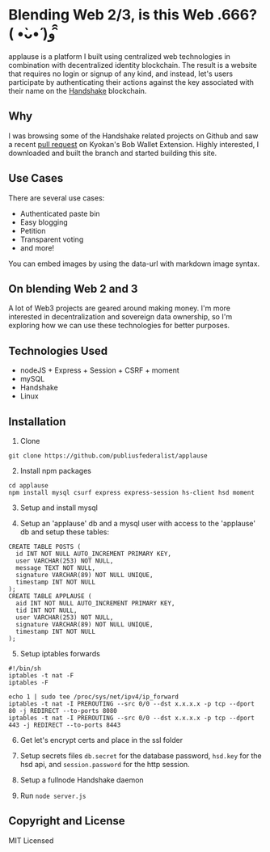 # Blending Web 2/3, is this Web .666? ( •̀ᴗ•́ )و ̑̑

applause is a platform I built using centralized web technologies in combination with decentralized identity blockchain. The result is a website that requires no login or signup of any kind, and instead, let's users participate by authenticating their actions against the key associated with their name on the [Handshake](https://handshake.org/) blockchain.

## Why

I was browsing some of the Handshake related projects on Github and saw a recent [pull request](https://github.com/kyokan/bob-extension/pull/15) on Kyokan's Bob Wallet Extension. Highly interested, I downloaded and built the branch and started building this site.

## Use Cases

There are several use cases:

- Authenticated paste bin
- Easy blogging
- Petition
- Transparent voting
- and more!

You can embed images by using the data-url with markdown image syntax.

## On blending Web 2 and 3

A lot of Web3 projects are geared around making money. I'm more interested in decentralization and sovereign data ownership, so I'm exploring how we can use these technologies for better purposes.

## Technologies Used

- nodeJS + Express + Session + CSRF + moment
- mySQL
- Handshake
- Linux

## Installation
1. Clone
```
git clone https://github.com/publiusfederalist/applause
```

2. Install npm packages
```
cd applause
npm install mysql csurf express express-session hs-client hsd moment
```

3. Setup and install mysql

4. Setup an 'applause' db and a mysql user with access to the 'applause' db and setup these tables:
```
CREATE TABLE POSTS (
  id INT NOT NULL AUTO_INCREMENT PRIMARY KEY,
  user VARCHAR(253) NOT NULL,
  message TEXT NOT NULL,
  signature VARCHAR(89) NOT NULL UNIQUE,
  timestamp INT NOT NULL
);
CREATE TABLE APPLAUSE (
  aid INT NOT NULL AUTO_INCREMENT PRIMARY KEY,
  tid INT NOT NULL,
  user VARCHAR(253) NOT NULL,
  signature VARCHAR(89) NOT NULL UNIQUE,
  timestamp INT NOT NULL
);
```
5. Setup iptables forwards
```
#!/bin/sh
iptables -t nat -F
iptables -F

echo 1 | sudo tee /proc/sys/net/ipv4/ip_forward
iptables -t nat -I PREROUTING --src 0/0 --dst x.x.x.x -p tcp --dport 80 -j REDIRECT --to-ports 8080
iptables -t nat -I PREROUTING --src 0/0 --dst x.x.x.x -p tcp --dport 443 -j REDIRECT --to-ports 8443
```

6. Get let's encrypt certs and place in the ssl folder

7. Setup secrets files `db.secret` for the database password, `hsd.key` for the hsd api, and `session.password` for the http session.

8. Setup a fullnode Handshake daemon

9. Run `node server.js`

## Copyright and License

MIT Licensed

